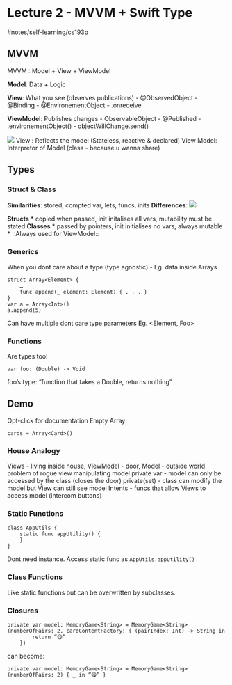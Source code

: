# Lecture 2 - MVVM + Swift Type
#notes/self-learning/cs193p

## MVVM
MVVM : Model + View + ViewModel

**Model**: Data + Logic

**View**: What you see (observes publications)
	- @ObservedObject
	- @Binding
	- @EnvironementObject
	- .onreceive
    
**ViewModel**: Publishes changes
	- ObservableObject
	- @Published
	- .environementObject()
	- objectWillChange.send()

![](Lecture%202%20-%20MVVM%20+%20Swift%20Types/Screenshot%202020-06-11%20at%205.57.37%20AM.png)
View : Reflects the model (Stateless, reactive & declared)
View Model: Interpretor of Model (class - because u wanna share)

## Types
### Struct & Class
**Similarities**: stored, compted var, lets, funcs, inits
**Differences**:
![](Lecture%202%20-%20MVVM%20+%20Swift%20Types/Screenshot%202020-06-11%20at%206.06.30%20AM.png)

**Structs**
	* copied when passed, init initalises all vars, mutability must be stated
**Classes**
	* passed by pointers,  init initialises no vars, always mutable
	* ::Always used for ViewModel::

### Generics
When you dont care about a type (type agnostic) - Eg. data inside Arrays
```
struct Array<Element> {
	…
	func append(_ element: Element) { . . . }
}
var a = Array<Int>()
a.append(5)
```

Can have multiple dont care type parameters  Eg. <Element, Foo>

### Functions
Are types too!
```
var foo: (Double) -> Void
```
 foo’s type: “function that takes a Double, returns nothing”

## Demo 
Opt-click for documentation
Empty Array:
```
cards = Array<Card>()
```

### House Analogy
Views - living inside house, ViewModel - door, Model - outside world
problem of rogue view manipulating model
private var 	- model can only be accessed by the class (closes the door)
private(set) 	- class can modify the model but View can still see model
Intents 		- funcs that allow Views to access model (intercom buttons)

### Static Functions
```
class AppUtils {
    static func appUtility() {
    }
}
```
Dont need instance. Access static func as `AppUtils.appUtility()`

### Class Functions
Like static functions but can be overwritten by subclasses.

### Closures
```
private var model: MemoryGame<String> = MemoryGame<String>(numberOfPairs: 2, cardContentFactory: { (pairIndex: Int) -> String in
        return “😋”
    })
```
can become:
```
private var model: MemoryGame<String> = MemoryGame<String>(numberOfPairs: 2) { _ in “😋” }
```

